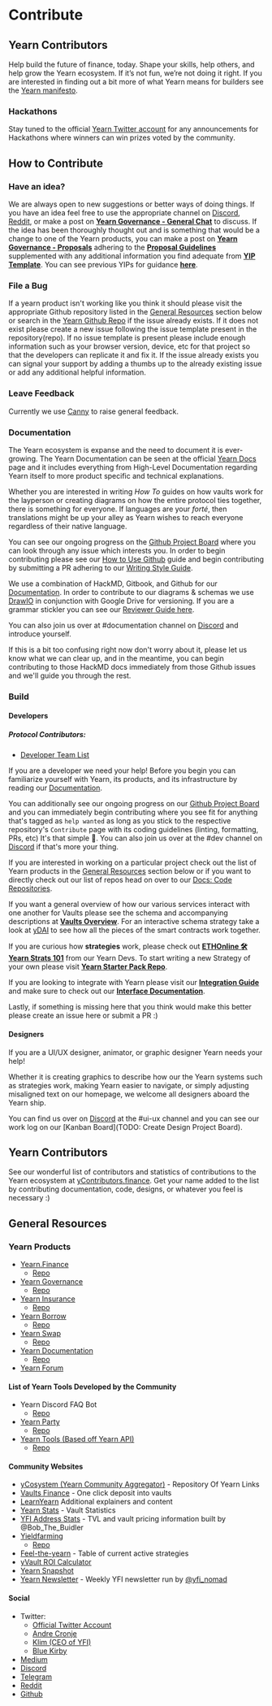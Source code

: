 # Contribute

## Yearn Contributors

Help build the future of finance, today. Shape your skills, help others, and help grow the Yearn ecosystem. If it’s not fun, we’re not doing it right. If you are interested in finding out a bit more of what Yearn means for builders see the [Yearn manifesto](https://gov.yearn.finance/t/how-we-think-about-yearn/7137).

### Hackathons

Stay tuned to the official [Yearn Twitter account](https://twitter.com/iearnfinance) for any announcements for Hackathons where winners can win prizes voted by the community.

## How to Contribute

### Have an idea?

We are always open to new suggestions or better ways of doing things. If you have an idea feel free to use the appropriate channel on [Discord](http://discord.yearn.finance), [Reddit](https://www.reddit.com/r/yearn_finance/), or make a post on **[Yearn Governance - General Chat](https://gov.yearn.finance/c/general-chat/7)** to discuss. If the idea has been thoroughly thought out and is something that would be a change to one of the Yearn products, you can make a post on **[Yearn Governance - Proposals](https://gov.yearn.finance/c/proposals/5])** adhering to the **[Proposal Guidelines](https://gov.yearn.finance/t/proposal-how-to/106)** supplemented with any additional information you find adequate from **[YIP Template](https://github.com/iearn-finance/YIPS/blob/master/yip-X.md)**. You can see previous YIPs for guidance **[here](https://yips.yearn.finance/all-yip)**.

### File a Bug

If a yearn product isn't working like you think it should please visit the appropriate Github repository listed in the [General Resources](##general-resources) section below or search in the [Yearn Github Repo](https://github.com/iearn-finance/yearn-protocol) if the issue already exists. If it does not exist please create a new issue following the issue template present in the repository(repo). If no issue template is present please include enough information such as your browser version, device, etc for that project so that the developers can replicate it and fix it. If the issue already exists you can signal your support by adding a thumbs up to the already existing issue or add any additional helpful information.

### Leave Feedback

Currently we use [Canny](https://yearnfinance.canny.io/) to raise general feedback.

### Documentation

The Yearn ecosystem is expanse and the need to document it is ever-growing. The Yearn Documentation can be seen at the official [Yearn Docs](https://docs.yearn.finance/) page and it includes everything from High-Level Documentation regarding Yearn itself to more product specific and technical explanations.

Whether you are interested in writing _How To_ guides on how vaults work for the layperson or creating diagrams on how the entire protocol ties together, there is something for everyone. If languages are your _forté_, then translations might be up your alley as Yearn wishes to reach everyone regardless of their native language.

You can see our ongoing progress on the [Github Project Board](https://github.com/orgs/iearn-finance/projects/2) where you can look through any issue which interests you. In order to begin contributing please see our [How to Use Github](https://hackmd.io/4U35op0ORoGT24lzPhbGNQ) guide and begin contributing by submitting a PR adhering to our [Writing Style Guide](https://hackmd.io/dXQecpkJQX6XRy4y7k7j3g).

We use a combination of HackMD, Gitbook, and Github for our [Documentation](https://docs.yearn.finance/). In order to contribute to our diagrams & schemas we use [DrawIO](https://draw.io) in conjunction with Google Drive for versioning. If you are a grammar stickler you can see our [Reviewer Guide here](https://hackmd.io/juTKNn3xTpKJgFDo2AglLw).

You can also join us over at #documentation channel on [Discord](https://discord.com/invite/6PNv2nF) and introduce yourself.

If this is a bit too confusing right now don't worry about it, please let us know what we can clear up, and in the meantime, you can begin contributing to those HackMD docs immediately from those Github issues and we'll guide you through the rest.

### Build

#### Developers

##### Protocol Contributors:

- [Developer Team List](https://docs.yearn.finance/additional-resources/team#protocol-and-development)

If you are a developer we need your help! Before you begin you can familiarize yourself with Yearn, its products, and its infrastructure by reading our [Documentation](https://docs.yearn.finance/).

You can additionally see our ongoing progress on our [Github Project Board](https://github.com/orgs/iearn-finance/projects/1) and you can immediately begin contributing where you see fit for anything that's tagged as `help wanted` as long as you stick to the respective repository's `Contribute` page with its coding guidelines (linting, formatting, PRs, etc) It's that simple 🙂. You can also join us over at the #dev channel on [Discord](https://discord.com/invite/6PNv2nF) if that's more your thing.

If you are interested in working on a particular project check out the list of Yearn products in the [General Resources](##general-resources) section below or if you want to directly check out our list of repos head on over to our [Docs: Code Repositories](https://docs.yearn.finance/developers/code-repositories).

If you want a general overview of how our various services interact with one another for Vaults please see the schema and accompanying descriptions at **[Vaults Overview](https://docs.yearn.finance/developers/yvaults-documentation/vaults-overview)**. For an interactive schema strategy take a look at [yDAI]() to see how all the pieces of the smart contracts work together.

If you are curious how **strategies** work, please check out **[ETHOnline 🛠️ Yearn Strats 101](https://www.youtube.com/watch?v=4gwZk-IaMRs)** from our Yearn Devs. To start writing a new Strategy of your own please visit **[Yearn Starter Pack Repo](https://github.com/iearn-finance/yearn-starter-pack)**.

If you are looking to integrate with Yearn please visit our **[Integration Guide](https://docs.yearn.finance/developers/integration-guide)** and make sure to check out our **[Interface Documentation](https://docs.yearn.finance/developers/yvaults-documentation/vault-interfaces)**.

Lastly, if something is missing here that you think would make this better please create an issue here or submit a PR :)

#### Designers

If you are a UI/UX designer, animator, or graphic designer Yearn needs your help!

Whether it is creating graphics to describe how our the Yearn systems such as strategies work, making Yearn easier to navigate, or simply adjusting misaligned text on our homepage, we welcome all designers aboard the Yearn ship.

You can find us over on [Discord](https://discord.com/invite/6PNv2nF) at the #ui-ux channel and you can see our work log on our [Kanban Board](TODO: Create Design Project Board).

## Yearn Contributors

See our wonderful list of contributors and statistics of contributions to the Yearn ecosystem at [yContributors.finance](https://ycontributors.finance/). Get your name added to the list by contributing documentation, code, designs, or whatever you feel is necessary :)

## General Resources

### Yearn Products

- [Yearn.Finance](https://yearn.finance/)
  - [Repo](https://github.com/iearn-finance/iearn-finance)
- [Yearn Governance](https://ygov.finance/)
  - [Repo](https://github.com/iearn-finance/ygov-finance)
- [Yearn Insurance](https://yinsure.finance/)
  - [Repo](https://github.com/iearn-finance/yinsure-finance)
- [Yearn Borrow](https://yborrow.finance/)
  - [Repo](https://github.com/iearn-finance/iborrow-finance)
- [Yearn Swap](https://yswap.exchange/)
  - [Repo](https://github.com/iearn-finance/yswap-finance)
- [Yearn Documentation](https://docs.yearn.finance/)
  - [Repo](https://github.com/iearn-finance/docs)
- [Yearn Forum](https://gov.yearn.finance/)

#### List of Yearn Tools Developed by the Community

- Yearn Discord FAQ Bot
  - [Repo](https://github.com/dgornjakovic/yfi-faq-bot)
- [Yearn Party](https://yearn.party/)
  - [Repo](https://github.com/x48-crypto/yearn-party)
- [Yearn Tools (Based off Yearn API)](https://yearn.tools/)
  - [Repo](https://github.com/yearn-integrations/api)

#### Community Websites

- [yCosystem (Yearn Community Aggregator)](https://ycosystem.info/) - Repository Of Yearn Links
- [Vaults Finance](https://vaults.finance/) - One click deposit into vaults
- [LearnYearn](https://learnyearn.finance/) Additional explainers and content
- [Yearn Stats](https://stats.finance) - Vault Statistics
- [YFI Address Stats](https://www.yfistats.com/) - TVL and vault pricing information built by @Bob_The_Buidler
- [Yieldfarming](https://yieldfarming.info/)
  - [Repo](https://github.com/yieldfarming/yieldfarming)
- [Feel-the-yearn](https://feel-the-yearn.app) - Table of current active strategies
- [yVault ROI Calculator](https://yvault-roi.netlify.app/)
- [Yearn Snapshot](https://yearn.snapshot.page/)
- [Yearn Newsletter](https://yearn.substack.com/) - Weekly YFI newsletter run by [@yfi_nomad](https://twitter.com/yfi_nomad)

#### Social

- Twitter:
  - [Official Twitter Account ](https://twitter.com/iearnfinance)
  - [Andre Cronje](https://twitter.com/AndreCronjeTech)
  - [Klim (CEO of YFI)](https://twitter.com/milkyklim)
  - [Blue Kirby](https://twitter.com/bluekirbyfi)
- [Medium](https://medium.com/iearn)
- [Discord](https://discord.com/invite/6PNv2nF)
- [Telegram](https://t.me/yearnfinance)
- [Reddit](https://www.reddit.com/r/yearn_finance/)
- [Github](https://github.com/iearn-finance)
